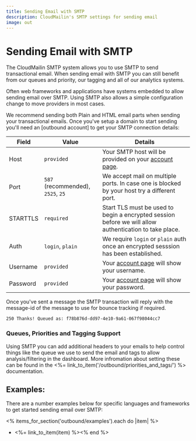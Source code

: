 ```yaml
---
title: Sending Email with SMTP
description: CloudMailin's SMTP settings for sending email
image: out
---
```


# Sending Email with SMTP

The CloudMailin SMTP system allows you to use SMTP to send transactional email.
When sending email with SMTP you can still benefit from our queues and priority, our tagging and
all of our analytics systems.

Often web frameworks and applications have systems embedded to allow sending email over SMTP.
Using SMTP also allows a simple configuration change to move providers in most cases.

We recommend sending both Plain and HTML email parts when sending your transactional emails.
Once you've setup a domain to start sending you'll need an
[outbound account] to get your SMTP connection details:

| Field    | Value      | Details                                                              |
|----------|------------|----------------------------------------------------------------------|
| Host     | `provided` | Your SMTP host will be provided on your [account page].
| Port     | `587` (recommended), `2525`, `25` | We accept mail on multiple ports. In case one is blocked by your host try a different port.
| STARTTLS | `required` | Start TLS must be used to begin a encrypted session before we will allow authentication to take place.
| Auth     | `login`, `plain` | We require `login` or `plain` auth once an encrypted sesssion has been established.
| Username | `provided` | Your [account page] will show your username.
| Password | `provided` | Your [account page] will show your password.

Once you've sent a message the SMTP transaction will reply with the message-id of the message
to use for bounce tracking if required.

    250 Thanks! Queued as: f78b876d-dd97-4e10-9a61-067f98044cc7

### Queues, Priorities and Tagging Support

Using SMTP you can add additional headers to your emails to help control things like the queue
we use to send the email and tags to allow analysis/filtering in the dashboard. More infromation
about setting these can be found in the
<%= link_to_item('/outbound/priorities_and_tags/') %> documentation.

## Examples:

There are a number examples below for specific languages and frameworks to get started sending
email over SMTP:

<!-- This strange layout is to handle the weird ERB issue with - -->
<% items_for_section('outbound/examples').each do |item| %>
  * <%= link_to_item(item) %><% end %>


[account page]: https://www.cloudmailin.com/outbound/senders
